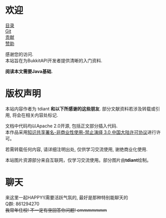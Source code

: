 # 欢迎

<div style="width: 100%;">
    <div class="rmd-button">
        <a href="/#/_sidebar.md">
            <div>
                <span>目录</span>
                <span>   <span class="fas fa-align-justify"></span></span>
            </div>
        </a>
    </div>
    <div class="rmd-button">
        <a href="https://github.com/tdiant/BukkitDevelopmentNote">
            <div>
                <span>Git</span>
                <span>   <span class="fas fa-code-branch"></span></span>
            </div>
        </a>
    </div>
    <div class="rmd-button">
        <a href="/#/README-CONTRIBUTE.md">
            <div>
                <span>贡献</span>
                <span>   <span class="fas fa-pen-nib"></span></span>
            </div>
        </a>
    </div>
    <div class="rmd-button">
        <a href="/#/README-DONATE.md">
            <div>
                <span>赞助</span>
              <span>   <span class="fas fa-trophy"></span></span>
            </div>
        </a>
    </div>
</div>


感谢您的访问.  
本站旨在为BukkitAPI开发者提供清晰的入门资料.  

**阅读本文需要Java基础.**

# 版权声明
本站内容作者为 tdiant **和以下所感谢的这些朋友**. 部分文献资料若涉及转载或引用, 将会在相关内容处标记.  

文档中代码均以Apache 2.0开源, 包括正文部分插入代码.  
本作品采用<a rel="license" href="http://creativecommons.org/licenses/by-nc-nd/3.0/cn/">知识共享署名-非商业性使用-禁止演绎 3.0 中国大陆许可协议</a>进行许可。

若需转载任何内容, 请详细注明出处, 仅供学习交流使用, 谢绝商业化使用.  

本站图片资源部分来自互联网，仅学习交流使用。部分图片由**tdiant**绘制。  

# 聊天
来这里一起HAPPY!(需要活跃气氛的, 最好是那种特别能聊天的  
Q群: 861294270  
~~我常年住校! 不一定有空回答你问题! emmmmmmm~~


